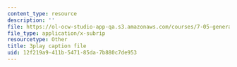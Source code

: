 ```yaml
---
content_type: resource
description: ''
file: https://ol-ocw-studio-app-qa.s3.amazonaws.com/courses/7-05-general-biochemistry-spring-2020/12f219a9411b547185da7b880c7de953_KLb5CmPM7YY.vtt
file_type: application/x-subrip
resourcetype: Other
title: 3play caption file
uid: 12f219a9-411b-5471-85da-7b880c7de953
---
```

